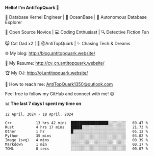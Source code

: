 
**Hello! I'm AntiTopQuark 👋**

🔧 Database Kernel Engineer | 🌊 OceanBase | 🤖 Autonomous Database Explorer

🌱 Open Source Novice | 💻 Coding Enthusiast | 🔍 Detective Fiction Fan

😸 Cat Dad x2 | 🎉 @AntiTopQuark | ✨ Chasing Tech & Dreams

🌐 My blog: http://blog.antitopquark.website/

📄 My Resume: http://cv_cn.antitopquark.website/

🏆 My OJ: http://oj.antitopquark.website/

📧 How to reach me: AntiTopQuark1350@outlook.com

Feel free to follow my GitHub and connect with me! 😄

📊 **The last 7 days I spent my time on** 

<!--START_SECTION:waka-->
```text
12 April, 2024 - 18 April, 2024

C++           13 hrs 42 mins  █████████████████░░░░░░░░   69.47 % 
Rust          4 hrs 17 mins   █████░░░░░░░░░░░░░░░░░░░░   21.73 % 
Other         1 hr            █░░░░░░░░░░░░░░░░░░░░░░░░   05.12 % 
Python        35 mins         ░░░░░░░░░░░░░░░░░░░░░░░░░   03.02 % 
Image (svg)   4 mins          ░░░░░░░░░░░░░░░░░░░░░░░░░   00.39 % 
Markdown      1 min           ░░░░░░░░░░░░░░░░░░░░░░░░░   00.17 % 
TOML          0 secs          ░░░░░░░░░░░░░░░░░░░░░░░░░   00.07 %
```
<!--END_SECTION:waka-->


